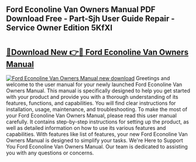 ## Ford Econoline Van Owners Manual PDF Download Free - Part-Sjh User Guide Repair - Service Owner Edition 5KfXI

# <h2><a href="http://bc6923.oget.top/?id=Ford+Econoline+Van+Owners+Manual">🔗Download New 👉🔴 Ford Econoline Van Owners Manual</a></h2>

[![Ford Econoline Van Owners Manual new download](https://i.imgur.com/5g1atiW.png)](http://bc6923.oget.top/?id=Ford+Econoline+Van+Owners+Manual)
Greetings and welcome to the user manual for your newly launched Ford Econoline Van Owners Manual. This manual is specifically designed to help you get started with your product and provide you with a thorough understanding of its features, functions, and capabilities. You will find clear instructions for installation, usage, maintenance, and troubleshooting. To make the most of your Ford Econoline Van Owners Manual, please read this user manual carefully. It contains step-by-step instructions for setting up the product, as well as detailed information on how to use its various features and capabilities. With features like list of features, your new Ford Econoline Van Owners Manual is designed to simplify your tasks. We're Here to Support You Ford Econoline Van Owners Manual. Our team is dedicated to assisting you with any questions or concerns.
